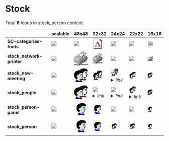 # Stock

Total **6** icons in stock_person context.

| |**scalable**|**48x48**|**32x32**|**24x24**|**22x22**|**16x16**|
|-|-|-|-|-|-|-|
|**SC-categories-fonts**|![](scalable/SC-categories-fonts.png)|![](48/SC-categories-fonts.png)|![](32/SC-categories-fonts.png)|![](24/SC-categories-fonts.png)|![](22/SC-categories-fonts.png)|![](16/SC-categories-fonts.png)|
|**stock_network-printer**|![](scalable/stock_network-printer.png)|![](48/stock_network-printer.png)|![](32/stock_network-printer.png)|![](24/stock_network-printer.png)|![](22/stock_network-printer.png)|![](16/stock_network-printer.png)|
|**stock_new-meeting**|![](scalable/stock_new-meeting.png)|![](48/stock_new-meeting.png)|![](32/stock_new-meeting.png)|![](24/../../apps/24/system-users.png)<details><summary>*link*</summary>*../../apps/24/system-users.png*</details>|![](22/stock_new-meeting.png)|![](16/stock_new-meeting.png)|
|**stock_people**|![](scalable/stock_people.png)|![](48/stock_people.png)|![](32/../../apps/32/config-users.png)<details><summary>*link*</summary>*../../apps/32/config-users.png*</details>|![](24/../../apps/24/config-users.png)<details><summary>*link*</summary>*../../apps/24/config-users.png*</details>|![](22/../../apps/22/config-users.png)<details><summary>*link*</summary>*../../apps/22/config-users.png*</details>|![](16/stock_people.png)|
|**stock_person-panel**|![](scalable/stock_person-panel.png)|![](48/stock_person-panel.png)|![](32/stock_person-panel.png)|![](24/stock_person-panel.png)|![](22/stock_person-panel.png)|![](16/stock_person-panel.png)|
|**stock_person**|![](scalable/stock_person.png)|![](48/stock_person.png)|![](32/stock_person.png)|![](24/stock_person.png)|![](22/stock_person.png)|![](16/stock_person.png)|
